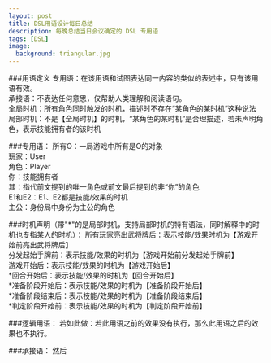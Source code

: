 ```yaml
---
layout: post
title: DSL用语设计每日总结
description: 每晚总结当日会议确定的 DSL 专用语
tags: [DSL]
image:
  background: triangular.jpg
---
```


###用语定义
专用语：在该用语和试图表达同一内容的类似的表述中，只有该用语有效。  
承接语：不表达任何意思，仅帮助人类理解和阅读语句。  
全局时机：所有角色同时触发的时机，描述时不存在“某角色的某时机”这种说法  
局部时机：不是【全局时机】的时机，“某角色的某时机”是合理描述，若未声明角色，表示技能拥有者的该时机  

###专用语：
所有O：一局游戏中所有是O的对象  
玩家：User  
角色：Player  
你：技能拥有者  
其：指代前文提到的唯一角色或前文最后提到的非“你”的角色  
E1和E2：E1、E2都是技能/效果的时机  
主公：身份局中身份为主公的角色  

###时机声明（带"*"的是局部时机，支持局部时机的特有语法，同时解释中的时机也专指某人的时机）：
所有玩家亮出武将牌后：表示技能/效果时机为【游戏开始前亮出武将牌后】  
分发起始手牌前：表示技能/效果的时机为【游戏开始前分发起始手牌前】  
游戏开始后：表示技能/效果的时机为【游戏开始后】  
*回合开始后：表示技能/效果的时机为【回合开始后】  
*准备阶段开始后：表示技能/效果的时机为【准备阶段开始后】  
*准备阶段结束后：表示技能/效果的时机为【准备阶段结束后】  
*判定阶段开始前：表示技能/效果的时机为【判定阶段开始前】  

###逻辑用语：
若如此做：若此用语之前的效果没有执行，那么此用语之后的效果也不执行。  

###承接语：
然后  
